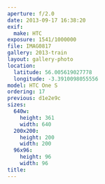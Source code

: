 ```yaml
---
aperture: f/2.0
date: 2013-09-17 16:38:20
exif:
  make: HTC
exposure: 1541/1000000
file: IMAG0817
gallery: 2013-train
layout: gallery-photo
location:
  latitude: 56.005619027778
  longitude: -3.3910098055556
model: HTC One S
ordering: 17
previous: d1e2e9c
sizes:
  640w:
    height: 361
    width: 640
  200x200:
    height: 200
    width: 200
  96x96:
    height: 96
    width: 96
title: 
---
```

